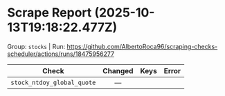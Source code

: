 # Scrape Report (2025-10-13T19:18:22.477Z)

Group: `stocks`  |  Run: https://github.com/AlbertoRoca96/scraping-checks-scheduler/actions/runs/18475956277

| Check | Changed | Keys | Error |
|---|:---:|:--|:--|
| `stock_ntdoy_global_quote` | — |  |  |
